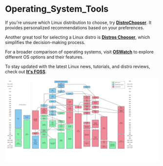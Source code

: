 # Operating_System_Tools

If you're unsure which Linux distribution to choose, try **[DistroChooser](https://distrochooser.de/)**. It provides personalized recommendations based on your preferences.  

Another great tool for selecting a Linux distro is **[Distros Chooser](https://distros-chooser.vercel.app/)**, which simplifies the decision-making process.  

For a broader comparison of operating systems, visit **[OSWatch](https://oswatch.org/)** to explore different OS options and their features.  

To stay updated with the latest Linux news, tutorials, and distro reviews, check out **[It's FOSS](https://itsfoss.com/)**.  

[![Unix History](/FreeBSD/Unix.png)](https://upload.wikimedia.org/wikipedia/commons/7/77/Unix_history-simple.svg)

